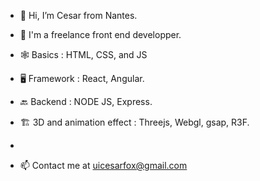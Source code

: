 - 👋 Hi, I’m Cesar from Nantes.
- 💼 I'm a freelance front end developper.


- 🕸️  Basics : HTML, CSS, and JS
- 🖥️  Framework : React, Angular.
- 🔙  Backend : NODE JS, Express.
- 🏗️  3D and animation effect : Threejs, Webgl, gsap, R3F.
- 
- 📫 Contact me at uicesarfox@gmail.com
<!---
0xCesar/0xCesar is a ✨ special ✨ repository because its `README.md` (this file) appears on your GitHub profile.
You can click the Preview link to take a look at your changes.
--->
